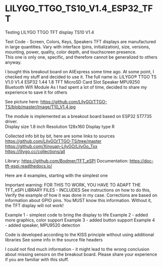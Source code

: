# LILYGO_TTGO_TS10_V1.4_ESP32_TFT
Testing LILYGO TTGO TFT display TS10 V1.4

Test Code - Screen, Colors, Keys, Speakers
TFT displays are manufactured in large quantities. Vary with interface (pins, initialization), size, versions, mounting, power, quality, color depth, and touchscreen presence.  
This one is only one, specific, and therefore cannot be generalized to others anyway.

I bought this breakout board on AliExpress some time ago.  At some point, I checked my stuff and decided to use it.
The full name is:
LILYGO® TTGO TS V1.0 V1.4 ESP32 1.44 1.8 TFT MicroSD Card Slot Speaker MPU9250 Bluetooth Wifi Module 
As I had spent a lot of time, decided to share my experience to save it for others

See picture here: 
https://github.com/LilyGO/TTGO-TS/blob/master/Image/T10_V1.4.jpg

The module is implemented as a breakout board based on ESP32
ST7735 driver.  
Display size 1.8 inch
Resolution 128x160
Display type R

Collected info bit by bit, here are some links to sources 
https://github.com/LilyGO/TTGO-TS/tree/master
https://github.com/Xinyuan-LilyGO/LilyGo_Txx
https://lilygo.cc/collections/all

Library:
https://github.com/Bodmer/TFT_eSPI
Documentation: 
https://doc-tft-espi.readthedocs.io/

Here are 4 examples, starting with the simplest one

Important warning:
FOR THIS TO WORK, YOU HAVE TO ADAPT THE TFT_eSPI LIBRARY FILES - INCLUDES
See instructions on how to do this, Verify the example of how it was done in my case.
Corrections are based on information about GPIO pins. You MUST know this information.
Without it, the TFT display will not work!

 Example 1 - simplest code to bring the display to life 
 Example 2 - added more graphics, color support
 Example 3 - added button support
 Example 4 - added speaker, MPU9520 detection  
 
Code is developed according to the KISS principle without using additional libraries
See some info in the source file headers

I could not find much information - it might lead to the wrong conclusion about missing sensors on the breakout board. Please share your experience if you are familiar with this stuff.

